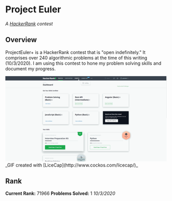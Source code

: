 # Project Euler
_A [HackerRank][hackerRankWebsite] contest_

## Overview
ProjectEuler+ is a HackerRank contest that is "open indefinitely." It comprises over 240 algorithmic problems at the time of this writing (10/3/2020). I am using this contest to hone my problem solving skills and document my progress.

<img src='ProjectEuler.gif' title='Project Euler' width='' alt='Project Euler' />
_GIF created with [LiceCap](http://www.cockos.com/licecap/)_

## Rank
**Current Rank:** 71966
**Problems Solved:** 1
_10/3/2020_

[hackerRankWebsite]: https://www.hackerrank.com/